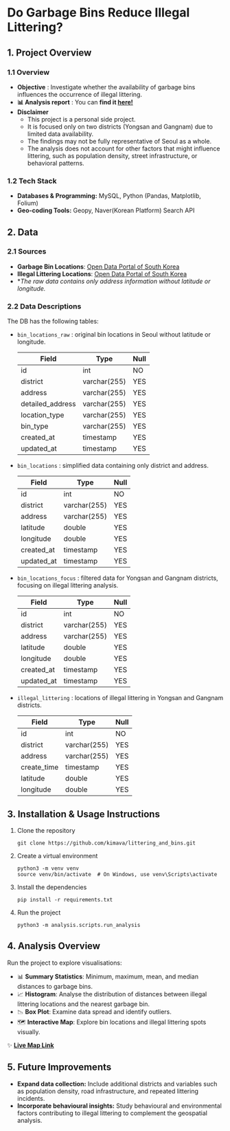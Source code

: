 # Do Garbage Bins Reduce Illegal Littering?

## 1. Project Overview
### 1.1 Overview
- **Objective** : Investigate whether the availability of garbage bins influences the occurrence of illegal littering.
- **📊 Analysis report** : You can **find it [here!](https://inky-trunk-6f7.notion.site/Do-Garbage-Bins-Reduce-Illegal-Littering-15304b8816d980c68cd6fbcd2688c53a?pvs=74)**
- **Disclaimer**
  - This project is a personal side project.
  - It is focused only on two districts (Yongsan and Gangnam) due to limited data availability.
  - The findings may not be fully representative of Seoul as a whole.
  - The analysis does not account for other factors that might influence littering, such as population density, street infrastructure, or behavioral patterns.

### 1.2 Tech Stack
- **Databases & Programming:** MySQL, Python (Pandas, Matplotlib, Folium)
- **Geo-coding Tools:** Geopy, Naver(Korean Platform) Search API

## 2. Data
### 2.1 Sources
- **Garbage Bin Locations**: [Open Data Portal of South Korea](https://www.data.go.kr/en/index.do)
- **Illegal Littering Locations**: [Open Data Portal of South Korea](https://www.data.go.kr/en/index.do) <br/>
- **The raw data contains only address information without latitude or longitude.*

### 2.2 Data Descriptions
The DB has the following tables:
- `bin_locations_raw` : original bin locations in Seoul without latitude or longitude. <br/>
  
  | Field            | Type         | Null |
  | ---------------- | ------------ | ---- |
  | id               | int          | NO   |
  | district         | varchar(255) | YES  |
  | address          | varchar(255) | YES  |
  | detailed_address | varchar(255) | YES  |
  | location_type    | varchar(255) | YES  |
  | bin_type         | varchar(255) | YES  |
  | created_at       | timestamp    | YES  |
  | updated_at       | timestamp    | YES  |
  
- `bin_locations` : simplified data containing only district and address.

  | Field      | Type         | Null |
  | ---------- | ------------ | ---- |
  | id         | int          | NO   |
  | district   | varchar(255) | YES  |
  | address    | varchar(255) | YES  |
  | latitude   | double       | YES  |
  | longitude  | double       | YES  |
  | created_at | timestamp    | YES  |
  | updated_at | timestamp    | YES  |

- `bin_locations_focus` : filtered data for Yongsan and Gangnam districts, focusing on illegal littering analysis.

  | Field      | Type         | Null |
  | ---------- | ------------ | ---- |
  | id         | int          | NO   |
  | district   | varchar(255) | YES  |
  | address    | varchar(255) | YES  |
  | latitude   | double       | YES  |
  | longitude  | double       | YES  |
  | created_at | timestamp    | YES  |
  | updated_at | timestamp    | YES  |

- `illegal_littering` : locations of illegal littering in Yongsan and Gangnam districts.

  | Field       | Type         | Null |
  | ----------- | ------------ | ---- |
  | id          | int          | NO   |
  | district    | varchar(255) | YES  |
  | address     | varchar(255) | YES  |
  | create_time | timestamp    | YES  |
  | latitude    | double       | YES  |
  | longitude   | double       | YES  |

## 3. Installation & Usage Instructions
1. Clone the repository
   ```
   git clone https://github.com/kimava/littering_and_bins.git
   ```
2. Create a virtual environment
   ```
   python3 -m venv venv
   source venv/bin/activate  # On Windows, use venv\Scripts\activate
   ```
3. Install the dependencies
   ```
   pip install -r requirements.txt
   ```
5. Run the project
   ```
   python3 -m analysis.scripts.run_analysis
   ```

## 4. Analysis Overview
Run the project to explore visualisations:
- 📊 **Summary Statistics**: Minimum, maximum, mean, and median distances to garbage bins.
- 📈 **Histogram**: Analyse the distribution of distances between illegal littering locations and the nearest garbage bin.
- 📉 **Box Plot**: Examine data spread and identify outliers.
- 🗺️ **Interactive Map**: Explore bin locations and illegal littering spots visually.

✨ **[Live Map Link](https://transcendent-chimera-2544be.netlify.app/)**  

## 5. Future Improvements
- **Expand data collection:** Include additional districts and variables such as population density, road infrastructure, and repeated littering incidents.
- **Incorporate behavioural insights:** Study behavioural and environmental factors contributing to illegal littering to complement the geospatial analysis.
